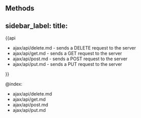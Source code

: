 Methods
---
sidebar_label: 
title: 
---          

{{api

- ajax/api/delete.md - sends a DELETE request to the server
- ajax/api/get.md - sends a GET request to the server
- ajax/api/post.md - sends a POST request to the server
- ajax/api/put.md - sends a PUT request to the server

}}
    
@index:

- ajax/api/delete.md
- ajax/api/get.md
- ajax/api/post.md
- ajax/api/put.md
